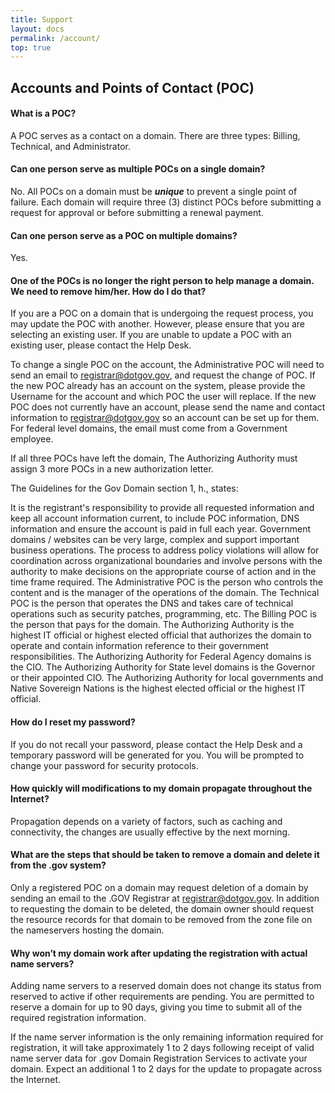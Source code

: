 ```yaml
---
title: Support
layout: docs
permalink: /account/
top: true
---
```


## Accounts and Points of Contact (POC)

#### What is a POC?

A POC serves as a contact on a domain. There are three types: Billing, Technical, and Administrator.

#### Can one person serve as multiple POCs on a single domain?

No. All POCs on a domain must be **_unique_** to prevent a single point of failure. Each domain will require three (3) distinct POCs before submitting a request for approval or before submitting a renewal payment.

#### Can one person serve as a POC on multiple domains?

Yes.

#### One of the POCs is no longer the right person to help manage a domain. We need to remove him/her. How do I do that?

If you are a POC on a domain that is undergoing the request process, you may update the POC with another. However, please ensure that you are selecting an existing user. If you are unable to update a POC with an existing user, please contact the Help Desk.

To change a single POC on the account, the Administrative POC will need to send an email to <a href="mailto:registrar@dotgov.gov">registrar@dotgov.gov</a>, and request the change of POC. If the new POC already has an account on the system, please provide the Username for the account and which POC the user will replace. If the new POC does not currently have an account, please send the name and contact information to <a href="mailto:registrar@dotgov.gov">registrar@dotgov.gov</a> so an account can be set up for them. For federal level domains, the email must come from a Government employee.

If all three POCs have left the domain, The Authorizing Authority must assign 3 more POCs in a new authorization letter.

The Guidelines for the Gov Domain section 1, h., states:

It is the registrant's responsibility to provide all requested information and keep all account information current, to include POC information, DNS information and ensure the account is paid in full each year. Government domains / websites can be very large, complex and support important business operations. The process to address policy violations will allow for coordination across organizational boundaries and involve persons with the authority to make decisions on the appropriate course of action and in the time frame required.  The Administrative POC is the person who controls the content and is the manager of the operations of the domain.  The Technical POC is the person that operates the DNS and takes care of technical operations such as security patches, programming, etc. The Billing POC is the person that pays for the domain. The Authorizing Authority is the highest IT official or highest elected official that authorizes the domain to operate and contain information reference to their government responsibilities. The Authorizing Authority for Federal Agency domains is the CIO. The Authorizing Authority for State level domains is the Governor or their appointed CIO. The Authorizing Authority for local governments and Native Sovereign Nations is the highest elected official or the highest IT official.


#### How do I reset my password?

If you do not recall your password, please contact the Help Desk and a temporary password will be generated for you. You will be prompted to change your password for security protocols.

#### How quickly will modifications to my domain propagate throughout the Internet?

Propagation depends on a variety of factors, such as caching and connectivity, the changes are usually effective by the next morning.

#### What are the steps that should be taken to remove a domain and delete it from the .gov system?

Only a registered POC on a domain may request deletion of a domain by sending an email to the .GOV Registrar at [registrar@dotgov.gov](mailto:registrar@dotgov.gov). In addition to requesting the domain to be deleted, the domain owner should request the resource records for that domain to be removed from the zone file on the nameservers hosting the domain.

#### Why won’t my domain work after updating the registration with actual name servers?

Adding name servers to a reserved domain does not change its status from reserved to active if other requirements are pending. You are permitted to reserve a domain for up to 90 days, giving you time to submit all of the required registration information.

If the name server information is the only remaining information required for registration, it will take approximately 1 to 2 days following receipt of valid name server data for .gov Domain Registration Services to activate your domain. Expect an additional 1 to 2 days for the update to propagate across the Internet.
